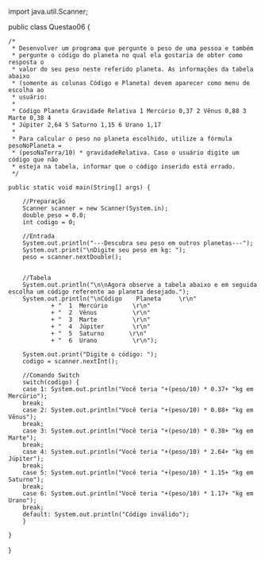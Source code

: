 import java.util.Scanner;

public class Questao06 {

	/*
	 * Desenvolver um programa que pergunte o peso de uma pessoa e também
	 * pergunte o código do planeta no qual ela gostaria de obter como resposta o
	 * valor do seu peso neste referido planeta. As informações da tabela abaixo
	 * (somente as colunas Código e Planeta) devem aparecer como menu de escolha ao
	 * usuário:
	 * 
	 * Código Planeta Gravidade Relativa 1 Mercúrio 0,37 2 Vênus 0,88 3 Marte 0,38 4
	 * Júpiter 2,64 5 Saturno 1,15 6 Urano 1,17
	 * 
	 * Para calcular o peso no planeta escolhido, utilize a fórmula pesoNoPlaneta =
	 * (pesoNaTerra/10) * gravidadeRelativa. Caso o usuário digite um código que não
	 * esteja na tabela, informar que o código inserido está errado.
	 */

	public static void main(String[] args) {		

		//Preparação
		Scanner scanner = new Scanner(System.in);
		double peso = 0.0;
		int codigo = 0;
		
		//Entrada
		System.out.println("---Descubra seu peso em outros planetas---");
		System.out.print("\nDigite seu peso em kg: ");
		peso = scanner.nextDouble();
		
		
		//Tabela
		System.out.println("\n\nAgora observe a tabela abaixo e em seguida escolha um código referente ao planeta desejado.");
		System.out.println("\nCódigo	Planeta	    \r\n"
				+ "  1	Mercúrio       \r\n"
				+ "  2	Vênus	       \r\n"
				+ "  3	Marte	       \r\n"
				+ "  4	Júpiter	       \r\n"
				+ "  5	Saturno	      \r\n"
				+ "  6	Urano	       \r\n");
		
		System.out.print("Digite o código: ");
		codigo = scanner.nextInt();
		
		//Comando Switch
		switch(codigo) {
		case 1: System.out.println("Você teria "+(peso/10) * 0.37+ "kg em Mercúrio");
		break;
		case 2: System.out.println("Você teria "+(peso/10) * 0.88+ "kg em Vênus");
		break;
		case 3: System.out.println("Você teria "+(peso/10) * 0.38+ "kg em Marte");
		break;
		case 4: System.out.println("Você teria "+(peso/10) * 2.64+ "kg em Júpiter");
		break;
		case 5: System.out.println("Você teria "+(peso/10) * 1.15+ "kg em Saturno");
		break;
		case 6: System.out.println("Você teria "+(peso/10) * 1.17+ "kg em Urano");
		break;
		default: System.out.println("Código inválido");
		}
		
	}

}
